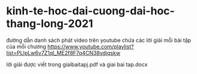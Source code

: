 # kinh-te-hoc-dai-cuong-dai-hoc-thang-long-2021
đường dẫn danh sách phát video trên youtube chứa các lời giải mỗi bài tập của mỗi chương 
https://www.youtube.com/playlist?list=PLIpLw6v7Z1ql_ME2f8F7q4CN38vdjqskw

lời giải được viết trong giaibaitapj.pdf và giai bai tap.docx
